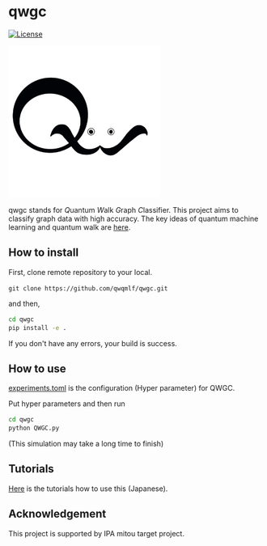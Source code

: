 
# qwgc

[![License](https://img.shields.io/badge/License-Apache%202.0-blue.svg)](https://opensource.org/licenses/Apache-2.0)

<img src="./image/qwgc_logo.png" width="300" height="300">

qwgc stands for *Q*uantum *W*alk *G*raph *C*lassifier.
This project aims to classify graph data with high accuracy.
The key ideas of quantum machine learning and quantum walk are [here](https://qwqmlft.github.io/QuantumFrontier).
<!-- put the link to our web site -->

## How to install

First, clone remote repository to your local.

`git clone https://github.com/qwqmlf/qwgc.git`

and then,

```zsh
cd qwgc
pip install -e .
```

If you don't have any errors, your build is success.

## How to use

[experiments.toml](https://github.com/qwqmlf/qwgc/blob/master/qwgc/experiments.toml) is the configuration (Hyper parameter) for QWGC.

Put hyper parameters and then run

```zsh
cd qwgc
python QWGC.py
```

(This simulation may take a long time to finish)

## Tutorials

[Here](./notebook/tutorial.ipynb) is the tutorials how to use this (Japanese).

## Acknowledgement

This project is supported by IPA mitou target project.
